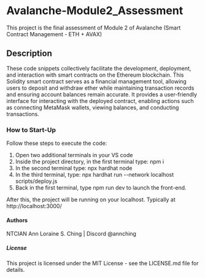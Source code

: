 # Avalanche-Module2_Assessment
This project is the final assessment of Module 2 of Avalanche (Smart Contract Management - ETH + AVAX)

## Description
These code snippets collectively facilitate the development, deployment, and interaction with smart contracts on the Ethereum blockchain. This Solidity smart contract serves as a financial management tool, allowing users to deposit and withdraw ether while maintaining transaction records and ensuring account balances remain accurate. It provides a user-friendly interface for interacting with the deployed contract, enabling actions such as connecting MetaMask wallets, viewing balances, and conducting transactions. 

### How to Start-Up
Follow these steps to execute the code:

1. Open two additional terminals in your VS code
2. Inside the project directory, in the first terminal type: npm i
3. In the second terminal type: npx hardhat node
4. In the third terminal, type: npx hardhat run --network localhost scripts/deploy.js
5. Back in the first terminal, type npm run dev to launch the front-end.

After this, the project will be running on your localhost. 
Typically at http://localhost:3000/

#### Authors
NTCIAN Ann Loraine S. Ching | Discord @annching

##### License
This project is licensed under the MIT License - see the LICENSE.md file for details.
